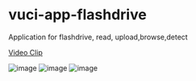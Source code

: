 # vuci-app-flashdrive
Application for flashdrive, read, upload,browse,detect


[Video Clip](https://user-images.githubusercontent.com/75335966/201645536-c3018ac4-37cf-4040-bab7-60a3491a4c9f.webm)

![image](https://user-images.githubusercontent.com/75335966/201644934-a3fa7d78-836c-4556-920a-75d8a5f00011.png)
![image](https://user-images.githubusercontent.com/75335966/201645044-b19ce172-7b59-41e3-8229-53527343158e.png)
![image](https://user-images.githubusercontent.com/75335966/201645076-a12a523f-ccbd-405b-bbdb-44244895b4cf.png)
